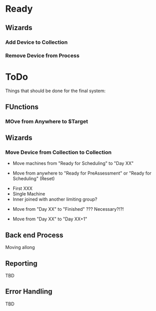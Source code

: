 ﻿# Ready

## Wizards
### Add Device to Collection
### Remove Device from Process

# ToDo

Things that should be done for the final system:

## FUnctions

### MOve from Anywhere to $Target

## Wizards

### Move Device from Collection to Collection

* Move machines from "Ready for Scheduling" to "Day XX"

* Move from anywhere to "Ready for PreAssessment" or "Ready for Scheduling" (Reset)
- First XXX
- Single Machine
- Inner joined with another limiting group?

* Move from "Day XX" to "Finished" ??? Necessary?!?!

* Move from "Day XX" to "Day XX+1"

## Back end Process

Moving allong

## Reporting

TBD

## Error Handling

TBD